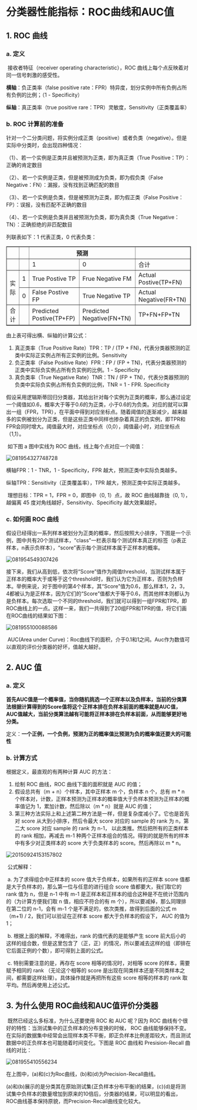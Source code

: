 # 分类器性能指标：ROC曲线和AUC值

## 1. ROC 曲线

### a. 定义

​	接收者特征（receiver operating characteristic），ROC 曲线上每个点反映着对同一信号刺激的感受性。

**横轴**：负正类率（false positive rate：FPR）特异度，划分实例中所有负例占所有负例的比例；（1 - Specificity）

**纵轴**：真正类率（true positive rare：TPR）灵敏度，Sensitivity（正类覆盖率）

### b. ROC 计算前的准备

​	针对一个二分类问题，将实例分成正类（positive）或者负类（negative）。但是实际中分类时，会出现四种情况：

（1）、若一个实例是正类并且被预测为正类，即为真正类（True Positive：TP）：正确的肯定数目

（2）、若一个实例是正类，但是被预测成为负类，即为假负类（False Negative：FN）：漏报，没有找到正确匹配的数目

（3）、若一个实例是负类，但是被预测为正类，即为假正类（False Positive：FP）：误报，没有匹配不正确的数目

（4）、若一个实例是负类并且被预测为负类，即为真负类（True Negative：TN）：正确拒绝的非匹配数目

列联表如下：1 代表正类，0 代表负类：

<table  border="1" cellpadding="10">
		  <tr>
		    <th></th>
		    <th></th>
		    <th colspan="2">预测</th>
		    <th></th>
		  </tr>
		  <tr>
		    <td></td>
		    <td></td>
		     <td>1</td>
		    <td>0</td>
		    <td>合计</td>
		  </tr>
		  <tr>
		    <td rowspan="2">实际</td>
		    <td>1</td>
		    <td>True Postive TP</td>
		    <td>Frue Negative FM</td>
		    <td>Actual Postive(TP+FN)</td>
		  </tr>
		  <tr>
		    <td>0</td>
		    <td>False Postive FP</td>
		    <td>True Negative TP</td>
		    <td>Actual Negative(FR+TN)</td>
		  </tr>
		   <tr>
		   	<td>合计</td>
		    <td></td>
		    <td>Predicted Postive(TP+FP)</td>
		    <td>Predicted Negative(FN+TN)</td>
		    <td>TP+FN+FP+TN</td>
		  </tr>
		</table>

由上表可得出横、纵轴的计算公式：

1. 真正类率（True Positive Rate）TPR：TP / (TP + FN)，代表分类器预测的正类中实际正实例占所有正实例的比例。Sensitivity
2. 负正类率（False Positive Rate）FPR：FP / (FP + TN)，代表分类器预测的正类中实际负实例占所有负实例的比例。1 - Specificity
3. 真负类率（True Negative Rate）TNR：TN / (FP + TN)，代表分类器预测的负类中实际负实例占所有负实例的比例，TNR = 1 - FPR. Specificity



​	假设采用逻辑斯蒂回归分类器，其给出针对每个实例为正类的概率，那么通过设定一个阈值如0.6，概率大于等于0.6的为正类，小于0.6的为负类。对应的就可以算出一组（FPR，TPR），在平面中得到对应坐标点。随着阈值的逐渐减少，越来越多的实例被划分为正类，但是这些正类中同样也掺杂着真正的负实例，即TPR和FPR会同时增大。阈值最大时，对应坐标点（0,0），阈值最小时，对应坐标点（1,1）。

​	如下图 a 图中实线为 ROC 曲线，线上每个点对应一个阈值：

![081954327748728](../images/ROC/081954327748728.jpg)

横轴FPR：1 - TNR，1 - Specificity，FPR 越大，预测正类中实际负类越多。

纵轴TPR：Sensitivity（正类覆盖率），TPR 越大，预测正类中实际正类越多。

​	理想目标：TPR = 1，FPR = 0，即图中（0, 1）点，故 ROC 曲线越靠拢（0, 1），越偏离 45 度对角线越好，Sensitivity、Specificity 越大效果越好。

### c. 如何画 ROC 曲线

​	假设已经得出一系列样本被划分为正类的概率，然后按照大小排序，下图是一个示例，图中共有20个测试样本，“class”一栏表示每个测试样本真正的标签（p表正样本，n表示负样本），“score”表示每个测试样本属于正样本的概率。

![081954549307426](ROC\081954549307426.jpg)

​	接下来，我们从高到低，依次将“Score”值作为阈值threshold，当测试样本属于正样本的概率大于或等于这个threshold时，我们认为它为正样本，否则为负样本。举例来说，对于图中的第4个样本，其“Score”值为0.6，那么样本1，2，3，4都被认为是正样本，因为它们的“Score”值都大于等于0.6，而其他样本则都认为是负样本。每次选取一个不同的threshold，我们就可以得到一组FPR和TPR，即ROC曲线上的一点。这样一来，我们一共得到了20组FPR和TPR的值，将它们画在ROC曲线的结果如下图：

![081955100088586](..\images\ROC\081955100088586.jpg)

​	AUC(Area under Curve)：Roc曲线下的面积，介于0.1和1之间。Auc作为数值可以直观的评价分类器的好坏，值越大越好。

## 2. AUC 值

### a. 定义

​	**首先AUC值是一个概率值，当你随机挑选一个正样本以及负样本，当前的分类算法根据计算得到的Score值将这个正样本排在负样本前面的概率就是AUC值，AUC值越大，当前分类算法越有可能将正样本排在负样本前面，从而能够更好地分类。**

定义：**一个正例，一个负例，预测为正的概率值比预测为负的概率值还要大的可能性**

### b. 计算方式

根据定义，最直观的有两种计算 AUC 的方法：

1. 绘制 ROC 曲线，ROC 曲线下面的面积就是 AUC 的值；
2. 假设总共有（m + n）个样本，其中正样本 m 个，负样本 n 个，总有 m * n 个样本对，计数，正样本预测为正样本的概率值大于负样本预测为正样本的概率值记为 1，累加计数，然后除以（m * n）就是 AUC 的值；
3. 第三种方法实际上和上述第二种方法是一样，但是复杂度减小了。它也是首先对 score 从大到小排序，然后令最大 score 对应的 sample 的 rank 为 n，第二大 score 对应 sample 的 rank 为 n-1， 以此类推。然后把所有的正类样本的 rank 相加，再减去 m-1 种两个正样本组合的情况。得到的就是所有的样本中有多少对正类样本的 score 大于负类样本的 score。然后再除以 m * n。

![20150924153157802](..\images\ROC\20150924153157802.jpg)

​	公式解释：

​		a. 为了求得组合中正样本的 score 值大于负样本，如果所有的正样本 score 值都是大于负样本的，那么第一位与任意的进行组合 score 值都要大，我们取它的 rank 值为 n，但是 n-1 中有 m-1 是正样本和正样本的组合这种是不在统计范围内的（为计算方便我们取 n 值，相应不符合的有 m 个），所以要减掉，那么同理排在第二位的 n-1，会有 m-1 个是不满足的，依次类推，故得到后面的公式 m（m+1) / 2，我们可以验证在正样本 score 都大于负样本的假设下， AUC 的值为1；

​		b. 根据上面的解释，不难得出，rank 的值代表的是能够产生 score 前大后小的这样的组合数，但是这里包含了（正，正）的情况，所以要减去这样的组（即排在它后面正例的个数），即可得到上面的公式。

​		c. 特别需要注意的是，再存在 score 相等的情况时，对相等 score 的样本，需要赋予相同的 rank （无论这个相等的 score 是出现在同类样本还是不同类样本之间，都需要这样处理）。具体操作就是再把所有这些 score 相等的样本的 rank 取平均。然后再使用上述公式。

## 3. 为什么使用 ROC曲线和AUC值评价分类器

​	既然已经这么多标准，为什么还要使用 ROC 和 AUC 呢？因为 ROC 曲线有个很好的特性：当测试集中的正负样本的分布变换的时候， ROC 曲线能够保持不变。在实际的数据集中经常会出现样本类不平衡，即正负样本比例差距较大，而且测试数据中的正负样本也可能随着时间变化。下图是 ROC 曲线和 Presision-Recall 曲线的对比：

![081955410556234](..\images\ROC\081955410556234.jpg)

在上图中，(a)和(c)为Roc曲线，(b)和(d)为Precision-Recall曲线。

(a)和(b)展示的是分类其在原始测试集(正负样本分布平衡)的结果，(c)(d)是将测试集中负样本的数量增加到原来的10倍后，分类器的结果，可以明显的看出，ROC曲线基本保持原貌，而Precision-Recall曲线变化较大。